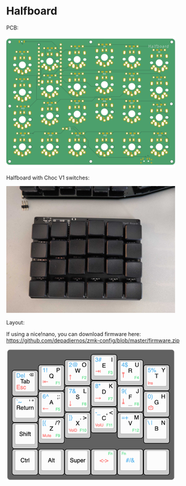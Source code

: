# Halfboard

PCB:

<img src="https://github.com/depadiernos/halfboard/blob/main/halfboard.png" width="450">

Halfboard with Choc V1 switches:

<img src="https://github.com/depadiernos/halfboard/blob/main/halfboard-mockup.jpg" width="450">

Layout:

If using a nice!nano, you can download firmware here: https://github.com/depadiernos/zmk-config/blob/master/firmware.zip

<img src="https://github.com/depadiernos/halfboard/blob/main/halfboard-layout.png" width="450">
